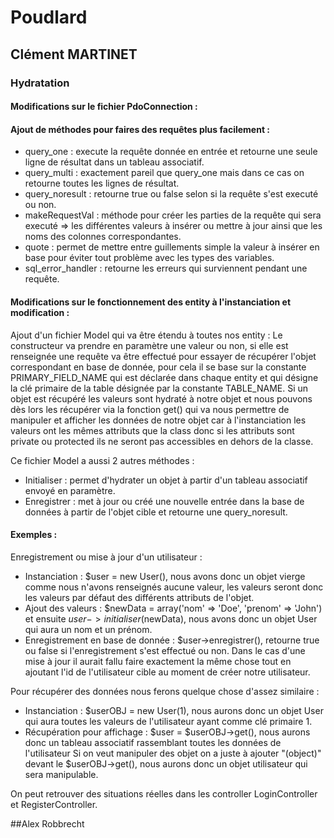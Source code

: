 # Poudlard

## Clément MARTINET

### Hydratation

#### Modifications sur le fichier PdoConnection :

#### Ajout de méthodes pour faires des requêtes plus facilement :
 - query_one : execute la requête donnée en entrée et retourne une seule ligne de résultat dans un tableau associatif.
 - query_multi : exactement pareil que query_one mais dans ce cas on retourne toutes les lignes de résultat.
 - query_noresult : retourne true ou false selon si la requête s'est executé ou non.
 - makeRequestVal : méthode pour créer les parties de la requête qui sera executé => les différentes valeurs à insérer ou mettre à jour ainsi que les noms des colonnes correspondantes.
 - quote : permet de mettre entre guillements simple la valeur à insérer en base pour éviter tout problème avec les types des variables.
 - sql_error_handler : retourne les erreurs qui surviennent pendant une requête.

#### Modifications sur le fonctionnement des entity à l'instanciation et modification :

Ajout d'un fichier Model qui va être étendu à toutes nos entity :
Le constructeur va prendre en paramètre une valeur ou non, si elle est renseignée une requête va être effectué pour essayer de récupérer l'objet correspondant en base de donnée, 
pour cela il se base sur la constante PRIMARY_FIELD_NAME qui est déclarée dans chaque entity et qui désigne la clé primaire de la table désignée par la constante TABLE_NAME.
Si un objet est récupéré les valeurs sont hydraté à notre objet et nous pouvons dès lors les récupérer via la fonction get() qui va nous permettre de manipuler et afficher les données 
de notre objet car à l'instanciation les valeurs ont les mêmes attributs que la class donc si les attributs sont private ou protected ils ne seront pas accessibles en dehors de la classe.

Ce fichier Model a aussi 2 autres méthodes :
 - Initialiser : permet d'hydrater un objet à partir d'un tableau associatif envoyé en paramètre.
 - Enregistrer : met à jour ou créé une nouvelle entrée dans la base de données à partir de l'objet cible et retourne une query_noresult.

#### Exemples : 

Enregistrement ou mise à jour d'un utilisateur : 
 - Instanciation : $user = new User(), nous avons donc un objet vierge comme nous n'avons renseignés aucune valeur, les valeurs seront donc les valeurs par défaut des différents attributs de l'objet.
 - Ajout des valeurs : $newData = array('nom' => 'Doe', 'prenom' => 'John') et ensuite $user->initialiser($newData), nous avons donc un objet User qui aura un nom et un prénom.
 - Enregistrement en base de donnée : $user->enregistrer(), retourne true ou false si l'enregistrement s'est effectué ou non.
Dans le cas d'une mise à jour il aurait fallu faire exactement la même chose tout en ajoutant l'id de l'utilisateur cible au moment de créer notre utilisateur.

Pour récupérer des données nous ferons quelque chose d'assez similaire : 
 - Instanciation : $userOBJ = new User(1), nous aurons donc un objet User qui aura toutes les valeurs de l'utilisateur ayant comme clé primaire 1.
 - Récupération pour affichage : $user = $userOBJ->get(), nous aurons donc un tableau associatif rassemblant toutes les données de l'utilisateur
Si on veut manipuler des objet on a juste à ajouter "(object)" devant le $userOBJ->get(), nous aurons donc un objet utilisateur qui sera manipulable.

On peut retrouver des situations réelles dans les controller LoginController et RegisterController.

##Alex Robbrecht
